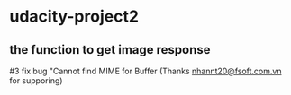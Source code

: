 # udacity-project2
## the function to get image response
#3 fix bug "Cannot find MIME for Buffer<null>  (Thanks nhannt20@fsoft.com.vn for supporing)

